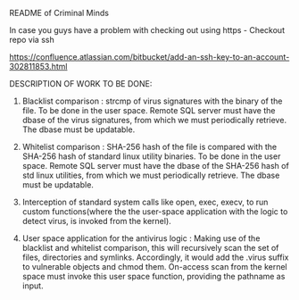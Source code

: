 README of Criminal Minds


In case you guys have a problem with checking out using https - Checkout repo via ssh

https://confluence.atlassian.com/bitbucket/add-an-ssh-key-to-an-account-302811853.html

DESCRIPTION OF WORK TO BE DONE:

1) Blacklist comparison :
   strcmp of virus signatures with the binary of the file.
   To be done in the user space.
   Remote SQL server must have the dbase of the virus signatures, from which we must periodically 
   retrieve. The dbase must be updatable.

2) Whitelist comparison :
   SHA-256 hash of the file is compared with the SHA-256 hash of standard linux utility binaries.
   To be done in the user space.
   Remote SQL server must have the dbase of the SHA-256 hash of std linux utilities, from which we    must periodically retrieve. The dbase must be updatable.

3) Interception of standard system calls like open, exec, execv, to run custom functions(where the    the user-space application with the logic to detect virus, is invoked from the kernel).

4) User space application for the antivirus logic :
   Making use of the blacklist and whitelist comparison, this will recursively scan the set of 
   files, directories and symlinks. Accordingly, it would add the .virus suffix to vulnerable 
   objects and chmod them.
   On-access scan from the kernel space must invoke this user space function, providing the 
   pathname as input.



